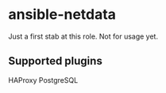 # ansible-netdata
Just a first stab at this role. Not for usage yet.

## Supported plugins
HAProxy
PostgreSQL
